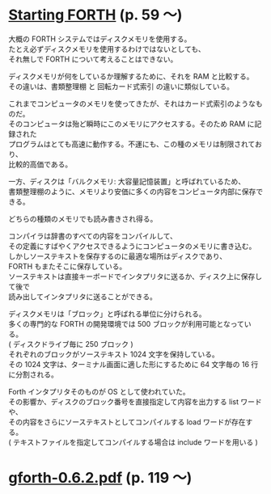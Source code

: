 # [Starting FORTH](https://1scyem2bunjw1ghzsf1cjwwn-wpengine.netdna-ssl.com/wp-content/uploads/2018/01/Starting-FORTH.pdf) (p. 59 〜)

大概の FORTH システムではディスクメモリを使用する。  
たとえ必ずディスクメモリを使用するわけではないとしても、  
それ無しで FORTH について考えることはできない。

ディスクメモリが何をしているか理解するために、それを RAM と比較する。  
その違いは、書類整理棚 と 回転カード式索引 の違いに類似している。

これまでコンピュータのメモリを使ってきたが、それはカード式索引のようなものだ。  
そのコンピュータは殆ど瞬時にこのメモリにアクセスする。そのため RAM に記録された  
プログラムはとても高速に動作する。不運にも、この種のメモリは制限されており、  
比較的高価である。

一方、ディスクは「バルクメモリ: 大容量記憶装置」と呼ばれているため、  
書類整理棚のように、メモリより安価に多くの内容をコンピュータ内部に保存できる。

どちらの種類のメモリでも読み書きされ得る。

コンパイラは辞書のすべての内容をコンパイルして、  
その定義にすばやくアクセスできるようにコンピュータのメモリに書き込む。  
しかしソーステキストを保存するのに最適な場所はディスクであり、  
FORTH もまたそこに保存している。  
ソーステキストは直接キーボードでインタプリタに送るか、ディスク上に保存して後で  
読み出してインタプリタに送ることができる。

ディスクメモリは「ブロック」と呼ばれる単位に分けられる。  
多くの専門的な FORTH の開発環境では 500 ブロックが利用可能となっている。  
( ディスクドライブ毎に 250 ブロック )  
それぞれのブロックがソーステキスト 1024 文字を保持している。  
その 1024 文字は、ターミナル画面に適した形にするために 64 文字毎の 16 行に分割される。

Forth インタプリタそのものが OS として使われていた。  
その影響か、ディスクのブロック番号を直接指定して内容を出力する list ワードや、  
その内容をさらにソーステキストとしてコンパイルする load ワードが存在する。  
( テキストファイルを指定してコンパイルする場合は include ワードを用いる )

# [gforth-0.6.2.pdf](https://www.complang.tuwien.ac.at/forth/gforth/old/gforth-0.6.2.pdf) (p. 119 〜)
